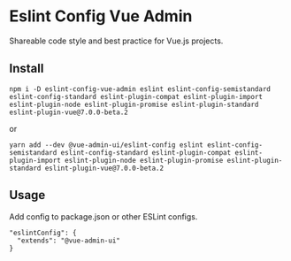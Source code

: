# Eslint Config Vue Admin

Shareable code style and best practice for Vue.js projects.

## Install

`npm i -D eslint-config-vue-admin eslint eslint-config-semistandard eslint-config-standard eslint-plugin-compat eslint-plugin-import eslint-plugin-node eslint-plugin-promise eslint-plugin-standard eslint-plugin-vue@7.0.0-beta.2`

or

`yarn add --dev @vue-admin-ui/eslint-config eslint eslint-config-semistandard eslint-config-standard eslint-plugin-compat eslint-plugin-import eslint-plugin-node eslint-plugin-promise eslint-plugin-standard eslint-plugin-vue@7.0.0-beta.2`

## Usage

Add config to package.json or other ESLint configs.

```
"eslintConfig": {
  "extends": "@vue-admin-ui"
}
```
